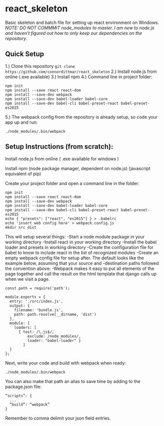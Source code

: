 # react_skeleton
Basic skeleton and batch file for setting up react environment on Windows.
*NOTE: DO NOT COMMMIT node_modules to master. I am new to node.js and haven't figured out how to only keep our dependencies on the repository.*

## Quick Setup
1.) Clone this repository 
```git clone https://github.com/connordittmar/react_skeleton```
2.) Install node.js from online (.exe available)
3.) Install npm
4.) Command line in project folder:
```
npm init
npm install --save react react-dom
npm install --save-dev webpack
npm install --save-dev babel-loader babel-core
npm install --save-dev babel-cli babel-preset-react babel-preset-es2015
```
5.) The webpack config from the repository is already setup, so code your app up and run:
```
./node_modules/.bin/webpack
```

## Setup Instructions (from scratch):
Install node.js from online ( .exe available for windows )

Install npm (node package manager, dependent on node.js) (javascript equivalent of pip)

Create your project folder and open a command line in the folder:
```
npm init
npm install --save react react-dom
npm install --save-dev webpack
npm install --save-dev babel-loader babel-core
npm install --save-dev babel-cli babel-preset-react babel-preset-es2015
echo { "presets": ["react", "es2015"] } > .babelrc
echo 'insert web config here' > webpack.config.js
mkdir src dist
```
This will setup several things:
-Start a node module package in your working directory
-Install react in your working directory
-Install the babel loader and presets in working directory
-Create the configuration file for babel to know to include react in the list of recognized modules
-Create an empty webpack config file for setup after. The default looks like the example below, assuming that your source and -destination paths followed the convention above:
-Webpack makes it easy to put all elements of the page together and call the result on the html template that django calls up when we visit a page.
```
const path = require('path');

module.exports = {
  entry: './src/index.js',
  output: {
    filename: 'bundle.js',
    path: path.resolve(__dirname, 'dist')
  },
  module: {
    loaders: [
      { test: /\.js$/,
          exclude: /node_modules/,
          loader: "babel-loader" }
        ]
  }
};
```
Next, write your code and build with webpack when ready:
```
./node_modules/.bin/webpack
```
You can also make that path an alias to save time by adding to the package.json file:
```
“scripts”: {
  ...
  “build”: “webpack”
}
```
Remember to comma delimit your json field entries.
